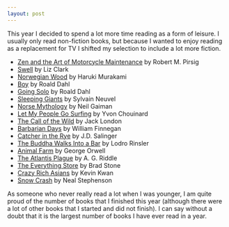 ```yaml
---
layout: post
---
```

This year I decided to spend a lot more time reading as a form of leisure. I usually only read non-fiction books, but because I wanted to enjoy reading as a replacement for TV I shifted my selection to include a lot more fiction.


- [Zen and the Art of Motorcycle Maintenance](https://www.bookdepository.com/search?searchTerm=Zen%20Motorcycle%20Maintenance%20Robert%20Pirsig) by Robert M. Pirsig
- [Swell](https://www.bookdepository.com/search?searchTerm=Swell%20by%20Liz%20Clark) by Liz Clark
- [Norwegian Wood](https://www.bookdepository.com/search?searchTerm=Norwegian%20Wood%20by%20Haruki%20Murakami) by Haruki Murakami
- [Boy](https://www.bookdepository.com/search?searchTerm=Boy%20by%20Roald%20Dahl) by Roald Dahl
- [Going Solo](https://www.bookdepository.com/search?searchTerm=Going%20Solo%20by%20Roald%20Dahl) by Roald Dahl
- [Sleeping Giants](https://www.bookdepository.com/search?searchTerm=Sleeping%20Giants%20by%20Sylvain%20Neuvel) by Sylvain Neuvel
- [Norse Mythology](https://www.bookdepository.com/search?searchTerm=Norse%20Mythology%20by%20Neil%20Gaiman) by Neil Gaiman
- [Let My People Go Surfing](https://www.bookdepository.com/search?searchTerm=Let%20My%20People%20Go%20Surfing%20by%20Yvon%20Chouinard) by Yvon Chouinard
- [The Call of the Wild](https://www.bookdepository.com/search?searchTerm=The%20Call%20of%20the%20Wild%20by%20Jack%20London) by Jack London
- [Barbarian Days](https://www.bookdepository.com/search?searchTerm=Barbarian%20Days%20by%20William%20Finnegan) by William Finnegan
- [Catcher in the Rye](https://www.bookdepository.com/search?searchTerm=Catcher%20in%20the%20Rye%20by%20J.D.%20Salinger) by J.D. Salinger
- [The Buddha Walks Into a Bar](https://www.bookdepository.com/search?searchTerm=The%20Buddha%20Walks%20Into%20a%20Bar%20by%20Lodro%20Rinsler) by Lodro Rinsler
- [Animal Farm](https://www.bookdepository.com/search?searchTerm=Animal%20Farm%20by%20George%20Orwell) by George Orwell
- [The Atlantis Plague](https://www.bookdepository.com/search?searchTerm=The%20Atlantis%20Plague%20by%20A.%20G.%20Riddle) by A. G. Riddle
- [The Everything Store](https://www.bookdepository.com/search?searchTerm=The%20Everything%20Store%20by%20Brad%20Stone) by Brad Stone
- [Crazy Rich Asians](https://www.bookdepository.com/search?searchTerm=Crazy%20Rich%20Asians%20by%20Kevin%20Kwan) by Kevin Kwan
- [Snow Crash](https://www.bookdepository.com/search?searchTerm=Snow%20Crash%20by%20Neal%20Stephenson) by Neal Stephenson


As someone who never really read a lot when I was younger, I am quite proud of the number of books that I finished this year (although there were a lot of other books that I started and did not finish). I can say without a doubt that it is the largest number of books I have ever read in a year.
